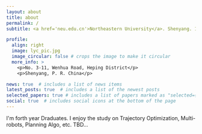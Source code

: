 ```yaml
---
layout: about
title: about
permalink: /
subtitle: <a href='neu.edu.cn'>Northeastern University</a>. Shenyang. 110819.

profile:
  align: right
  image: lyc_pic.jpg
  image_circular: false # crops the image to make it circular
  more_info: >
    <p>No. 3-11, Wenhua Road, Heping District</p>
    <p>Shenyang, P. R. China</p>

news: true  # includes a list of news items
latest_posts: true  # includes a list of the newest posts
selected_papers: true # includes a list of papers marked as "selected={true}"
social: true  # includes social icons at the bottom of the page
---
```


I'm forth year Draduates. I enjoy the study on Trajectory Optimization, Multi-robots, Planning Algo, etc. TBD...